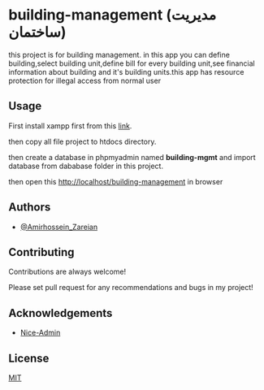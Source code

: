 # building-management (مدیریت ساختمان)

this project is for building management.
in this app you can define building,select building unit,define bill for every building unit,see financial information about building and it's building units.this app has resource protection for illegal access from normal user

## Usage

First install xampp first from this [link](https://www.apachefriends.org/).

then copy all file project to htdocs directory.

then create a database in phpmyadmin named **building-mgmt** and import database from dababase folder in this project.

then open this [http://localhost/building-management](http://localhost/building-management) in browser

## Authors

-   [@Amirhossein_Zareian](https://github.com/AmirHossein-z)

## Contributing

Contributions are always welcome!

Please set pull request for any recommendations and bugs in my project!

## Acknowledgements

-   [Nice-Admin](https://github.com/hacktheme/Nice-Admin)

## License

[MIT](https://choosealicense.com/licenses/mit/)
